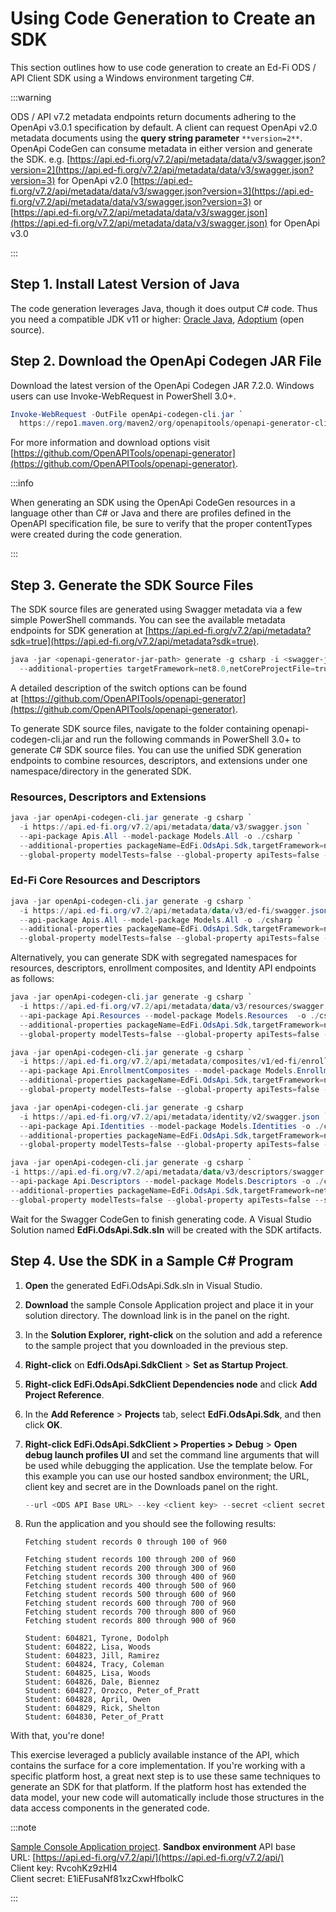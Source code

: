 # Using Code Generation to Create an SDK

This section outlines how to use code generation to create an Ed-Fi ODS / API
Client SDK using a Windows environment targeting C#.

:::warning

ODS / API v7.2 metadata endpoints return documents adhering to the OpenApi
v3.0.1 specification by default. A client can request OpenApi v2.0 metadata
documents using the **query string parameter** `**version=2**`. OpenApi CodeGen
can consume metadata in either version and generate the SDK. e.g.
[https://api.ed-fi.org/v7.2/api/metadata/data/v3/swagger.json?version=2](https://api.ed-fi.org/v7.2/api/metadata/data/v3/swagger.json?version=3)
for OpenApi v2.0
[https://api.ed-fi.org/v7.2/api/metadata/data/v3/swagger.json?version=3](https://api.ed-fi.org/v7.2/api/metadata/data/v3/swagger.json?version=3)
or
[https://api.ed-fi.org/v7.2/api/metadata/data/v3/swagger.json](https://api.ed-fi.org/v7.2/api/metadata/data/v3/swagger.json)
for OpenApi v3.0

:::

## Step 1. Install Latest Version of Java

The code generation leverages Java, though it does output C# code. Thus you need
a compatible JDK v11 or higher: [Oracle
Java](https://www.oracle.com/java/technologies/downloads/),
[Adoptium](https://adoptium.net/) (open source).

## Step 2. Download the OpenApi Codegen JAR File

Download the latest version of the OpenApi Codegen JAR 7.2.0. Windows users can
use Invoke-WebRequest in PowerShell 3.0+.

```powershell
Invoke-WebRequest -OutFile openApi-codegen-cli.jar `
  https://repo1.maven.org/maven2/org/openapitools/openapi-generator-cli/7.2.0/openapi-generator-cli-7.2.0.jar
```

For more information and download options visit
[https://github.com/OpenAPITools/openapi-generator](https://github.com/OpenAPITools/openapi-generator).

:::info

When generating an SDK using the OpenApi CodeGen resources in a
language other than C# or Java and there are profiles defined in the OpenAPI
specification file, be sure to verify that the proper contentTypes were
created during the code generation.

:::

## Step 3. Generate the SDK Source Files

The SDK source files are generated using Swagger metadata via a few simple
PowerShell commands. You can see the available metadata endpoints for SDK
generation
at [https://api.ed-fi.org/v7.2/api/metadata?sdk=true](https://api.ed-fi.org/v7.2/api/metadata?sdk=true).

```powershell
java -jar <openapi-generator-jar-path> generate -g csharp -i <swagger-json-url> `
  --additional-properties targetFramework=net8.0,netCoreProjectFile=true --skip-validate-spec
```

A detailed description of the switch options can be found
at [https://github.com/OpenAPITools/openapi-generator](https://github.com/OpenAPITools/openapi-generator).

To generate SDK source files, navigate to the folder containing
openapi-codegen-cli.jar and run the following commands in PowerShell 3.0+ to
generate C# SDK source files. You can use the unified SDK generation endpoints
to combine resources, descriptors, and extensions under one namespace/directory
in the generated SDK.

### Resources, Descriptors and Extensions

```powershell
java -jar openApi-codegen-cli.jar generate -g csharp `
  -i https://api.ed-fi.org/v7.2/api/metadata/data/v3/swagger.json `
  --api-package Apis.All --model-package Models.All -o ./csharp `
  --additional-properties packageName=EdFi.OdsApi.Sdk,targetFramework=net8.0,netCoreProjectFile=true `
  --global-property modelTests=false --global-property apiTests=false --skip-validate-spec
```

### Ed-Fi Core Resources and Descriptors

```powershell
java -jar openApi-codegen-cli.jar generate -g csharp `
  -i https://api.ed-fi.org/v7.2/api/metadata/data/v3/ed-fi/swagger.json `
  --api-package Apis.All --model-package Models.All -o ./csharp `
  --additional-properties packageName=EdFi.OdsApi.Sdk,targetFramework=net8.0,netCoreProjectFile=true `
  --global-property modelTests=false --global-property apiTests=false --skip-validate-spec
```

Alternatively, you can generate SDK with segregated namespaces for resources,
descriptors, enrollment composites, and Identity API endpoints as follows:

```powershell
java -jar openApi-codegen-cli.jar generate -g csharp `
  -i https://api.ed-fi.org/v7.2/api/metadata/data/v3/resources/swagger.json `
  --api-package Api.Resources --model-package Models.Resources  -o ./csharp `
  --additional-properties packageName=EdFi.OdsApi.Sdk,targetFramework=net8.0,netCoreProjectFile=true `
  --global-property modelTests=false --global-property apiTests=false --skip-validate-spec

java -jar openApi-codegen-cli.jar generate -g csharp `
  -i https://api.ed-fi.org/v7.2/api/metadata/composites/v1/ed-fi/enrollment/swagger.json `
  --api-package Api.EnrollmentComposites --model-package Models.EnrollmentComposites -o ./csharp `
  --additional-properties packageName=EdFi.OdsApi.Sdk,targetFramework=net8.0,netCoreProjectFile=true `
  --global-property modelTests=false --global-property apiTests=false --skip-validate-spec

java -jar openApi-codegen-cli.jar generate -g csharp
  -i https://api.ed-fi.org/v7.2/api/metadata/identity/v2/swagger.json `
  --api-package Api.Identities --model-package Models.Identities -o ./csharp `
  --additional-properties packageName=EdFi.OdsApi.Sdk,targetFramework=net8.0,netCoreProjectFile=true `
  --global-property modelTests=false --global-property apiTests=false --skip-validate-spec

java -jar openApi-codegen-cli.jar generate -g csharp `
-i https://api.ed-fi.org/v7.2/api/metadata/data/v3/descriptors/swagger.json `
--api-package Api.Descriptors --model-package Models.Descriptors -o ./csharp `
--additional-properties packageName=EdFi.OdsApi.Sdk,targetFramework=net8.0,netCoreProjectFile=true `
--global-property modelTests=false --global-property apiTests=false --skip-validate-spec
```

Wait for the Swagger CodeGen to finish generating code. A Visual Studio Solution
named **EdFi.OdsApi.Sdk.sln** will be created with the SDK artifacts.

## Step 4. Use the SDK in a Sample C# Program

1. **Open** the generated EdFi.OdsApi.Sdk.sln in Visual Studio.
2. **Download** the sample Console Application project and place it in your
    solution directory. The download link is in the panel on the right.
3. In the **Solution Explorer,** **right-click** on the solution and add a
    reference to the sample project that you downloaded in the previous step.
4. **Right-click** on **Edfi.OdsApi.SdkClient** \> **Set as Startup Project**.
5. **Right-click EdFi.OdsApi.SdkClient Dependencies node** and click **Add
    Project Reference**.
6. In the **Add Reference** > **Projects** tab, select **EdFi.OdsApi.Sdk**, and
    then click **OK**.
7. **Right-click EdFi.OdsApi.SdkClient > Properties > Debug** \> **Open debug
    launch profiles UI** and set the command line arguments that will be used
    while debugging the application. Use the template below. For this example
    you can use our hosted sandbox environment; the URL, client key and secret
    are in the Downloads panel on the right.

    ```powershell
    --url <ODS API Base URL> --key <client key> --secret <client secret>
    ```

8. Run the application and you should see the following results:

   ```none
   Fetching student records 0 through 100 of 960

   Fetching student records 100 through 200 of 960
   Fetching student records 200 through 300 of 960
   Fetching student records 300 through 400 of 960
   Fetching student records 400 through 500 of 960
   Fetching student records 500 through 600 of 960
   Fetching student records 600 through 700 of 960
   Fetching student records 700 through 800 of 960
   Fetching student records 800 through 900 of 960

   Student: 604821, Tyrone, Dodolph
   Student: 604822, Lisa, Woods
   Student: 604823, Jill, Ramirez
   Student: 604824, Tracy, Coleman
   Student: 604825, Lisa, Woods
   Student: 604826, Dale, Biennez
   Student: 604827, Orozco, Peter_of_Pratt
   Student: 604828, April, Owen
   Student: 604829, Rick, Shelton
   Student: 604830, Peter_of_Pratt
   ```

With that, you're done!

This exercise leveraged a publicly available instance of the API, which contains
the surface for a core implementation. If you're working with a specific
platform host, a great next step is to use these same techniques to generate an
SDK for that platform. If the platform host has extended the data model, your
new code will automatically include those structures in the data access
components in the generated code.

:::note

[Sample Console Application
project](https://github.com/Ed-Fi-Alliance-OSS/Ed-Fi-ODS-Implementation/tree/v7.2/Examples/Using%20the%20ODS%20API%20SDK).
**Sandbox environment** API base
URL: [https://api.ed-fi.org/v7.2/api/](https://api.ed-fi.org/v7.2/api/) \
Client key: RvcohKz9zHI4 \
Client secret: E1iEFusaNf81xzCxwHfbolkC

:::
